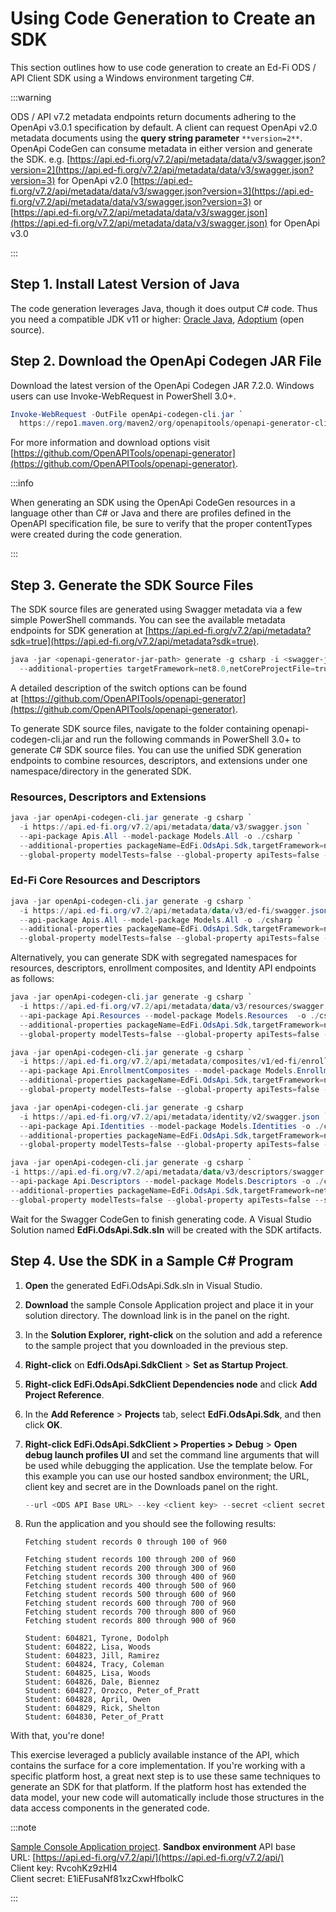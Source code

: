 # Using Code Generation to Create an SDK

This section outlines how to use code generation to create an Ed-Fi ODS / API
Client SDK using a Windows environment targeting C#.

:::warning

ODS / API v7.2 metadata endpoints return documents adhering to the OpenApi
v3.0.1 specification by default. A client can request OpenApi v2.0 metadata
documents using the **query string parameter** `**version=2**`. OpenApi CodeGen
can consume metadata in either version and generate the SDK. e.g.
[https://api.ed-fi.org/v7.2/api/metadata/data/v3/swagger.json?version=2](https://api.ed-fi.org/v7.2/api/metadata/data/v3/swagger.json?version=3)
for OpenApi v2.0
[https://api.ed-fi.org/v7.2/api/metadata/data/v3/swagger.json?version=3](https://api.ed-fi.org/v7.2/api/metadata/data/v3/swagger.json?version=3)
or
[https://api.ed-fi.org/v7.2/api/metadata/data/v3/swagger.json](https://api.ed-fi.org/v7.2/api/metadata/data/v3/swagger.json)
for OpenApi v3.0

:::

## Step 1. Install Latest Version of Java

The code generation leverages Java, though it does output C# code. Thus you need
a compatible JDK v11 or higher: [Oracle
Java](https://www.oracle.com/java/technologies/downloads/),
[Adoptium](https://adoptium.net/) (open source).

## Step 2. Download the OpenApi Codegen JAR File

Download the latest version of the OpenApi Codegen JAR 7.2.0. Windows users can
use Invoke-WebRequest in PowerShell 3.0+.

```powershell
Invoke-WebRequest -OutFile openApi-codegen-cli.jar `
  https://repo1.maven.org/maven2/org/openapitools/openapi-generator-cli/7.2.0/openapi-generator-cli-7.2.0.jar
```

For more information and download options visit
[https://github.com/OpenAPITools/openapi-generator](https://github.com/OpenAPITools/openapi-generator).

:::info

When generating an SDK using the OpenApi CodeGen resources in a
language other than C# or Java and there are profiles defined in the OpenAPI
specification file, be sure to verify that the proper contentTypes were
created during the code generation.

:::

## Step 3. Generate the SDK Source Files

The SDK source files are generated using Swagger metadata via a few simple
PowerShell commands. You can see the available metadata endpoints for SDK
generation
at [https://api.ed-fi.org/v7.2/api/metadata?sdk=true](https://api.ed-fi.org/v7.2/api/metadata?sdk=true).

```powershell
java -jar <openapi-generator-jar-path> generate -g csharp -i <swagger-json-url> `
  --additional-properties targetFramework=net8.0,netCoreProjectFile=true --skip-validate-spec
```

A detailed description of the switch options can be found
at [https://github.com/OpenAPITools/openapi-generator](https://github.com/OpenAPITools/openapi-generator).

To generate SDK source files, navigate to the folder containing
openapi-codegen-cli.jar and run the following commands in PowerShell 3.0+ to
generate C# SDK source files. You can use the unified SDK generation endpoints
to combine resources, descriptors, and extensions under one namespace/directory
in the generated SDK.

### Resources, Descriptors and Extensions

```powershell
java -jar openApi-codegen-cli.jar generate -g csharp `
  -i https://api.ed-fi.org/v7.2/api/metadata/data/v3/swagger.json `
  --api-package Apis.All --model-package Models.All -o ./csharp `
  --additional-properties packageName=EdFi.OdsApi.Sdk,targetFramework=net8.0,netCoreProjectFile=true `
  --global-property modelTests=false --global-property apiTests=false --skip-validate-spec
```

### Ed-Fi Core Resources and Descriptors

```powershell
java -jar openApi-codegen-cli.jar generate -g csharp `
  -i https://api.ed-fi.org/v7.2/api/metadata/data/v3/ed-fi/swagger.json `
  --api-package Apis.All --model-package Models.All -o ./csharp `
  --additional-properties packageName=EdFi.OdsApi.Sdk,targetFramework=net8.0,netCoreProjectFile=true `
  --global-property modelTests=false --global-property apiTests=false --skip-validate-spec
```

Alternatively, you can generate SDK with segregated namespaces for resources,
descriptors, enrollment composites, and Identity API endpoints as follows:

```powershell
java -jar openApi-codegen-cli.jar generate -g csharp `
  -i https://api.ed-fi.org/v7.2/api/metadata/data/v3/resources/swagger.json `
  --api-package Api.Resources --model-package Models.Resources  -o ./csharp `
  --additional-properties packageName=EdFi.OdsApi.Sdk,targetFramework=net8.0,netCoreProjectFile=true `
  --global-property modelTests=false --global-property apiTests=false --skip-validate-spec

java -jar openApi-codegen-cli.jar generate -g csharp `
  -i https://api.ed-fi.org/v7.2/api/metadata/composites/v1/ed-fi/enrollment/swagger.json `
  --api-package Api.EnrollmentComposites --model-package Models.EnrollmentComposites -o ./csharp `
  --additional-properties packageName=EdFi.OdsApi.Sdk,targetFramework=net8.0,netCoreProjectFile=true `
  --global-property modelTests=false --global-property apiTests=false --skip-validate-spec

java -jar openApi-codegen-cli.jar generate -g csharp
  -i https://api.ed-fi.org/v7.2/api/metadata/identity/v2/swagger.json `
  --api-package Api.Identities --model-package Models.Identities -o ./csharp `
  --additional-properties packageName=EdFi.OdsApi.Sdk,targetFramework=net8.0,netCoreProjectFile=true `
  --global-property modelTests=false --global-property apiTests=false --skip-validate-spec

java -jar openApi-codegen-cli.jar generate -g csharp `
-i https://api.ed-fi.org/v7.2/api/metadata/data/v3/descriptors/swagger.json `
--api-package Api.Descriptors --model-package Models.Descriptors -o ./csharp `
--additional-properties packageName=EdFi.OdsApi.Sdk,targetFramework=net8.0,netCoreProjectFile=true `
--global-property modelTests=false --global-property apiTests=false --skip-validate-spec
```

Wait for the Swagger CodeGen to finish generating code. A Visual Studio Solution
named **EdFi.OdsApi.Sdk.sln** will be created with the SDK artifacts.

## Step 4. Use the SDK in a Sample C# Program

1. **Open** the generated EdFi.OdsApi.Sdk.sln in Visual Studio.
2. **Download** the sample Console Application project and place it in your
    solution directory. The download link is in the panel on the right.
3. In the **Solution Explorer,** **right-click** on the solution and add a
    reference to the sample project that you downloaded in the previous step.
4. **Right-click** on **Edfi.OdsApi.SdkClient** \> **Set as Startup Project**.
5. **Right-click EdFi.OdsApi.SdkClient Dependencies node** and click **Add
    Project Reference**.
6. In the **Add Reference** > **Projects** tab, select **EdFi.OdsApi.Sdk**, and
    then click **OK**.
7. **Right-click EdFi.OdsApi.SdkClient > Properties > Debug** \> **Open debug
    launch profiles UI** and set the command line arguments that will be used
    while debugging the application. Use the template below. For this example
    you can use our hosted sandbox environment; the URL, client key and secret
    are in the Downloads panel on the right.

    ```powershell
    --url <ODS API Base URL> --key <client key> --secret <client secret>
    ```

8. Run the application and you should see the following results:

   ```none
   Fetching student records 0 through 100 of 960

   Fetching student records 100 through 200 of 960
   Fetching student records 200 through 300 of 960
   Fetching student records 300 through 400 of 960
   Fetching student records 400 through 500 of 960
   Fetching student records 500 through 600 of 960
   Fetching student records 600 through 700 of 960
   Fetching student records 700 through 800 of 960
   Fetching student records 800 through 900 of 960

   Student: 604821, Tyrone, Dodolph
   Student: 604822, Lisa, Woods
   Student: 604823, Jill, Ramirez
   Student: 604824, Tracy, Coleman
   Student: 604825, Lisa, Woods
   Student: 604826, Dale, Biennez
   Student: 604827, Orozco, Peter_of_Pratt
   Student: 604828, April, Owen
   Student: 604829, Rick, Shelton
   Student: 604830, Peter_of_Pratt
   ```

With that, you're done!

This exercise leveraged a publicly available instance of the API, which contains
the surface for a core implementation. If you're working with a specific
platform host, a great next step is to use these same techniques to generate an
SDK for that platform. If the platform host has extended the data model, your
new code will automatically include those structures in the data access
components in the generated code.

:::note

[Sample Console Application
project](https://github.com/Ed-Fi-Alliance-OSS/Ed-Fi-ODS-Implementation/tree/v7.2/Examples/Using%20the%20ODS%20API%20SDK).
**Sandbox environment** API base
URL: [https://api.ed-fi.org/v7.2/api/](https://api.ed-fi.org/v7.2/api/) \
Client key: RvcohKz9zHI4 \
Client secret: E1iEFusaNf81xzCxwHfbolkC

:::
